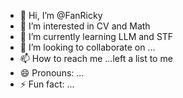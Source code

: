 - 👋 Hi, I’m @FanRicky
- 👀 I’m interested in CV and Math
- 🌱 I’m currently learning LLM and STF
- 💞️ I’m looking to collaborate on ...
- 📫 How to reach me ...left a list to me
- 😄 Pronouns: ...
- ⚡ Fun fact: ...

<!---
FanRicky/FanRicky is a ✨ special ✨ repository because its `README.md` (this file) appears on your GitHub profile.
You can click the Preview link to take a look at your changes.
--->
